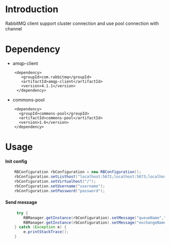 # Introduction

RabbitMQ client support cluster connection and use pool connection with channel

# Dependency

- amqp-client

```
    <dependency>
       <groupId>com.rabbitmq</groupId>
       <artifactId>amqp-client</artifactId>
       <version>4.1.1</version>
     </dependency>
```

- commons-pool

```
    <dependency>
      <groupId>commons-pool</groupId>
      <artifactId>commons-pool</artifactId>
      <version>1.6</version>
    </dependency>
```

# Usage

#### Init config
```Java
    RBConfiguration rbConfiguration = new RBConfiguration();
    rbConfiguration.setListhost("localhost:5672;localhost:5673;localhost:5674"); // with cluster
    rbConfiguration.setVirtualhost("/"); 
    rbConfiguration.setUsername("username"); 
    rbConfiguration.setPassword("password"); 
``` 

#### Send message

```java
     try {
        RBManager.getInstance(rbConfiguration).setMessage("queueName","message");
        RBManager.getInstance(rbConfiguration).setMessage("exchangeName","routingKey","message")
    } catch (Exception e) {
        e.printStackTrace();
    }
```

